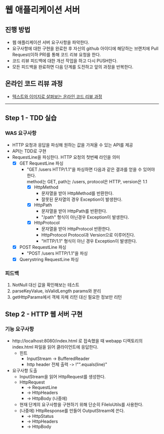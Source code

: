 # 웹 애플리케이션 서버
## 진행 방법
* 웹 애플리케이션 서버 요구사항을 파악한다.
* 요구사항에 대한 구현을 완료한 후 자신의 github 아이디에 해당하는 브랜치에 Pull Request(이하 PR)를 통해 코드 리뷰 요청을 한다.
* 코드 리뷰 피드백에 대한 개선 작업을 하고 다시 PUSH한다.
* 모든 피드백을 완료하면 다음 단계를 도전하고 앞의 과정을 반복한다.

## 온라인 코드 리뷰 과정
* [텍스트와 이미지로 살펴보는 온라인 코드 리뷰 과정](https://github.com/next-step/nextstep-docs/tree/master/codereview)

---

## Step 1 - TDD 실습
### WAS 요구사항
- HTTP 요청과 응답을 파싱해 원하는 값을 가져올 수 있는 API를 제공
- API는 TDD로 구현
- RequestLine을 파싱한다. HTTP 요청의 첫번째 라인을 의미
  - [X] GET RequestLine 파싱
    - "GET /users HTTP/1.1"을 파싱하면 다음과 같은 결과를 얻을 수 있어야 한다.  
      method는 GET, path는 /users, protocol은 HTTP, version은 1.1
      - [X] HttpMethod
        - 문자열을 받아 HttpMethod를 반환한다. 
        - 잘못된 문자열의 경우 Exception이 발생한다.
      - [X] HttpPath
        - 문자열을 받아 HttpPath를 반환한다.
        - "/path" 형식이 아닌경우 Exception이 발생한다. 
      - [X] HttpProtocol
        - 문자열을 받아 HttpProtocol 반환한다.
        - HttpProtocol Protocol과 Version으로 이루어진다.
        - "HTTP/1.1" 형식이 아닌 경우 Exception이 발생한다.
  - [X] POST RequestLine 파싱
    - "POST /users HTTP/1.1"을 파싱
  - [X] Querystring RequestLine 파싱

### 피드백
1. NotNull 대신 값을 확인해보는 테스트
2. parseKeyValue, isValidLength params와 분리
3. getHttpParams에서 객체 자체 리턴 대신 필요한 정보만 리턴

## Step 2 - HTTP 웹 서버 구현
### 기능 요구사항
- http://localhost:8080/index.html 로 접속했을 때 webapp 디렉토리의 index.html 파일을 읽어 클라이언트에 응답한다.
  - 힌트
    - InputStream -> BufferedReader
    - http header 전체 출력 -> !"".equals(line)"
- 요구사항 도출
  - InputStream을 읽어 HttpRequest를 생성한다.
  - HttpRequest
    - -> RequestLine 
    - -> HttpHeaders
    - -> HttpBody (나중에)
  - 현재 단계의 요구사항을 구현하기 위해 단순히 FileIoUtils를 사용한다. 
  - (나중에) HttpResponse를 만들어 OutputStream에 쓴다. 
    - -> HttpStatus
    - -> HttpHeaders
    - -> HttpBody
